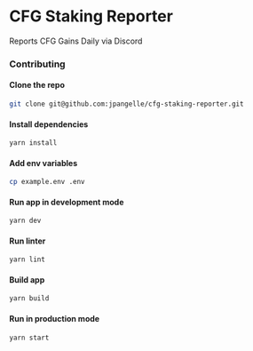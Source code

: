 # CFG Staking Reporter

Reports CFG Gains Daily via Discord

### Contributing

#### Clone the repo

```sh
git clone git@github.com:jpangelle/cfg-staking-reporter.git
```

#### Install dependencies

```sh
yarn install
```

#### Add env variables

```sh
cp example.env .env
```

#### Run app in development mode

```sh
yarn dev
```

#### Run linter

```sh
yarn lint
```

#### Build app

```sh
yarn build
```

#### Run in production mode

```sh
yarn start
```
